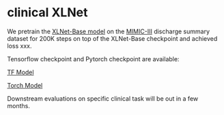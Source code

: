 # clinical XLNet

We pretrain the [XLNet-Base model](https://github.com/zihangdai/xlnet) on the [MIMIC-III](https://mimic.physionet.org/about/mimic/) discharge summary dataset for 200K steps on top of the XLNet-Base checkpoint and achieved loss xxx. 

Tensorflow checkpoint and Pytorch checkpoint are available:

[TF Model]()

[Torch Model]()

Downstream evaluations on specific clinical task will be out in a few months.
